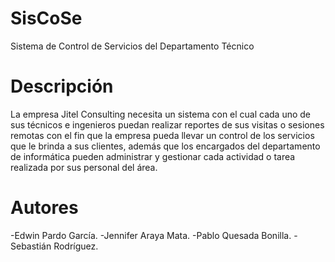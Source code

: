 # SisCoSe
Sistema de Control de Servicios del Departamento Técnico 

# Descripción 
La empresa Jitel Consulting necesita un sistema con el cual cada uno
de sus técnicos e ingenieros puedan realizar reportes de sus visitas o sesiones
remotas con el fin que la empresa pueda llevar un control de los servicios que le
brinda a sus clientes, además que los encargados del departamento de
informática pueden administrar y gestionar cada actividad o tarea realizada por
sus personal del área.

# Autores
-Edwin Pardo García.
-Jennifer Araya Mata.
-Pablo Quesada Bonilla.
-Sebastián Rodríguez.
